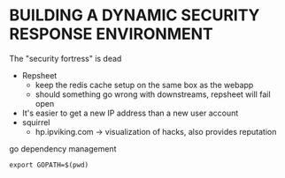 # BUILDING A DYNAMIC SECURITY RESPONSE ENVIRONMENT

The "security fortress" is dead

* Repsheet
	* keep the redis cache setup on the same box as the webapp
	* should something go wrong with downstreams, repsheet will fail open
* It's easier to get a new IP address than a new user account
* squirrel
	* hp.ipviking.com -> visualization of hacks, also provides reputation
	
go dependency management

```
export GOPATH=$(pwd)